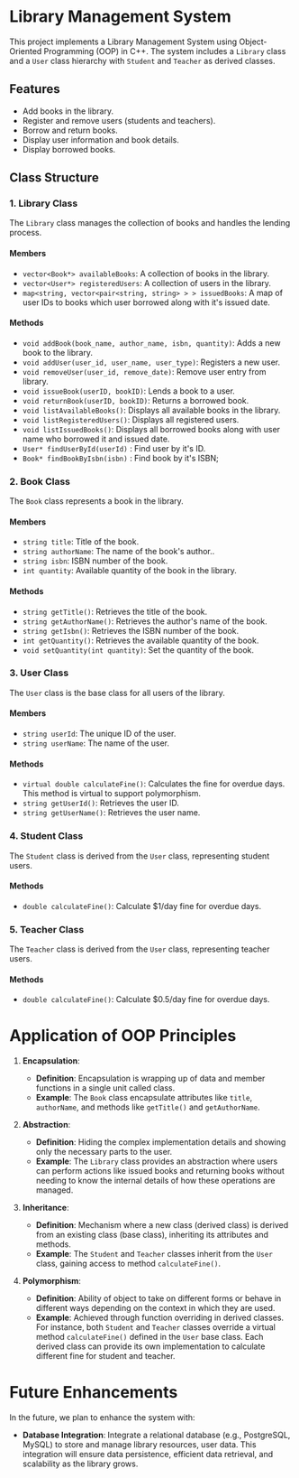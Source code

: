 # Library Management System

This project implements a Library Management System using Object-Oriented Programming (OOP) in C++. The system includes a `Library` class and a `User` class hierarchy with `Student` and `Teacher` as derived classes.

## Features

- Add books in the library.
- Register and remove users (students and teachers).
- Borrow and return books.
- Display user information and book details.
- Display borrowed books.

## Class Structure

### 1. Library Class 

The `Library` class manages the collection of books and handles the lending process.

#### Members

- `vector<Book*> availableBooks`: A collection of books in the library.
- `vector<User*> registeredUsers`: A collection of users in the library.
- `map<string, vector<pair<string, string> > > issuedBooks`: A map of user IDs to books which user borrowed along with it's issued date.

#### Methods

- `void addBook(book_name, author_name, isbn, quantity)`: Adds a new book to the library.
- `void addUser(user_id, user_name, user_type)`: Registers a new user.
- `void removeUser(user_id, remove_date)`: Remove user entry from library.
- `void issueBook(userID, bookID)`: Lends a book to a user.
- `void returnBook(userID, bookID)`: Returns a borrowed book.
- `void listAvailableBooks()`: Displays all available books in the library.
- `void listRegisteredUsers()`: Displays all registered users.
- `void listIssuedBooks()`: Displays all borrowed books along with user name who borrowed it and issued date.
- `User* findUserById(userId)` : Find user by it's ID.
- `Book* findBookByIsbn(isbn)` : Find book by it's ISBN;

### 2. Book Class

The `Book` class represents a book in the library.

#### Members

- `string title`: Title of the book.
- `string authorName`: The name of the book's author..
- `string isbn`: ISBN number of the book.
- `int quantity`: Available quantity of the book in the library.

#### Methods

- `string getTitle()`: Retrieves the title of the book.
- `string getAuthorName()`: Retrieves the author's name of the book.
- `string getIsbn()`: Retrieves the ISBN number of the book.
- `int getQuantity()`: Retrieves the available quantity of the book.
- `void setQuantity(int quantity)`: Set the quantity of the book.

### 3. User Class

The `User` class is the base class for all users of the library.

#### Members

- `string userId`: The unique ID of the user.
- `string userName`: The name of the user.

#### Methods

- `virtual double calculateFine()`: Calculates the fine for overdue days. This method is virtual to support polymorphism.
- `string getUserId()`: Retrieves the user ID.
- `string getUserName()`: Retrieves the user name.


### 4. Student Class

The `Student` class is derived from the `User` class, representing student users.

#### Methods

- `double calculateFine()`: Calculate $1/day fine for overdue days.

### 5. Teacher Class

The `Teacher` class is derived from the `User` class, representing teacher users.

#### Methods

- `double calculateFine()`: Calculate $0.5/day fine for overdue days.

# Application of OOP Principles

1. **Encapsulation**: 
   - **Definition**: Encapsulation is wrapping up of data and member functions in a single unit called class.
   - **Example**: The `Book` class encapsulate attributes like `title`, `authorName`, and methods like `getTitle()` and `getAuthorName`.

2. **Abstraction**: 
   - **Definition**: Hiding the complex implementation details and showing only the necessary parts to the user.
   - **Example**: The `Library` class provides an abstraction where users can perform actions like issued books and returning books without needing to know the internal details of how these operations are managed.

3. **Inheritance**: 
   - **Definition**: Mechanism where a new class (derived class) is derived from an existing class (base class), inheriting its attributes and methods.
   - **Example**: The `Student` and `Teacher` classes inherit from the `User` class, gaining access to method `calculateFine()`.

4. **Polymorphism**: 
   - **Definition**: Ability of object to take on different forms or behave in different ways depending on the context in which they are used.
   - **Example**: Achieved through function overriding in derived classes. For instance, both `Student` and `Teacher` classes override a virtual method `calculateFine()` defined in the `User` base class. Each derived class can provide its own implementation to calculate different fine for student and teacher.

# Future Enhancements

In the future, we plan to enhance the system with:

- **Database Integration**: Integrate a relational database (e.g., PostgreSQL, MySQL) to store and manage library resources, user data. This integration will ensure data persistence, efficient data retrieval, and scalability as the library grows.


